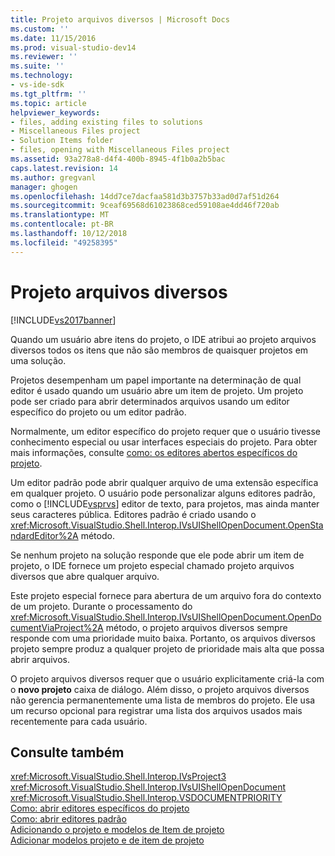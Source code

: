 ```yaml
---
title: Projeto arquivos diversos | Microsoft Docs
ms.custom: ''
ms.date: 11/15/2016
ms.prod: visual-studio-dev14
ms.reviewer: ''
ms.suite: ''
ms.technology:
- vs-ide-sdk
ms.tgt_pltfrm: ''
ms.topic: article
helpviewer_keywords:
- files, adding existing files to solutions
- Miscellaneous Files project
- Solution Items folder
- files, opening with Miscellaneous Files project
ms.assetid: 93a278a8-d4f4-400b-8945-4f1b0a2b5bac
caps.latest.revision: 14
ms.author: gregvanl
manager: ghogen
ms.openlocfilehash: 14dd7ce7dacfaa581d3b3757b33ad0d7af51d264
ms.sourcegitcommit: 9ceaf69568d61023868ced59108ae4dd46f720ab
ms.translationtype: MT
ms.contentlocale: pt-BR
ms.lasthandoff: 10/12/2018
ms.locfileid: "49258395"
---
```

# <a name="miscellaneous-files-project"></a>Projeto arquivos diversos
[!INCLUDE[vs2017banner](../../includes/vs2017banner.md)]

Quando um usuário abre itens do projeto, o IDE atribui ao projeto arquivos diversos todos os itens que não são membros de quaisquer projetos em uma solução.  
  
 Projetos desempenham um papel importante na determinação de qual editor é usado quando um usuário abre um item de projeto. Um projeto pode ser criado para abrir determinados arquivos usando um editor específico do projeto ou um editor padrão.  
  
 Normalmente, um editor específico do projeto requer que o usuário tivesse conhecimento especial ou usar interfaces especiais do projeto. Para obter mais informações, consulte [como: os editores abertos específicos do projeto](../../extensibility/how-to-open-project-specific-editors.md).  
  
 Um editor padrão pode abrir qualquer arquivo de uma extensão específica em qualquer projeto. O usuário pode personalizar alguns editores padrão, como o [!INCLUDE[vsprvs](../../includes/vsprvs-md.md)] editor de texto, para projetos, mas ainda manter seus caracteres pública. Editores padrão é criado usando o <xref:Microsoft.VisualStudio.Shell.Interop.IVsUIShellOpenDocument.OpenStandardEditor%2A> método.  
  
 Se nenhum projeto na solução responde que ele pode abrir um item de projeto, o IDE fornece um projeto especial chamado projeto arquivos diversos que abre qualquer arquivo.  
  
 Este projeto especial fornece para abertura de um arquivo fora do contexto de um projeto. Durante o processamento do <xref:Microsoft.VisualStudio.Shell.Interop.IVsUIShellOpenDocument.OpenDocumentViaProject%2A> método, o projeto arquivos diversos sempre responde com uma prioridade muito baixa. Portanto, os arquivos diversos projeto sempre produz a qualquer projeto de prioridade mais alta que possa abrir arquivos.  
  
 O projeto arquivos diversos requer que o usuário explicitamente criá-la com o **novo projeto** caixa de diálogo. Além disso, o projeto arquivos diversos não gerencia permanentemente uma lista de membros do projeto. Ele usa um recurso opcional para registrar uma lista dos arquivos usados mais recentemente para cada usuário.  
  
## <a name="see-also"></a>Consulte também  
 <xref:Microsoft.VisualStudio.Shell.Interop.IVsProject3>   
 <xref:Microsoft.VisualStudio.Shell.Interop.IVsUIShellOpenDocument>   
 <xref:Microsoft.VisualStudio.Shell.Interop.VSDOCUMENTPRIORITY>   
 [Como: abrir editores específicos do projeto](../../extensibility/how-to-open-project-specific-editors.md)   
 [Como: abrir editores padrão](../../extensibility/how-to-open-standard-editors.md)   
 [Adicionando o projeto e modelos de Item de projeto](../../extensibility/internals/adding-project-and-project-item-templates.md)   
 [Adicionar modelos projeto e de item de projeto](../../extensibility/internals/adding-project-and-project-item-templates.md)

